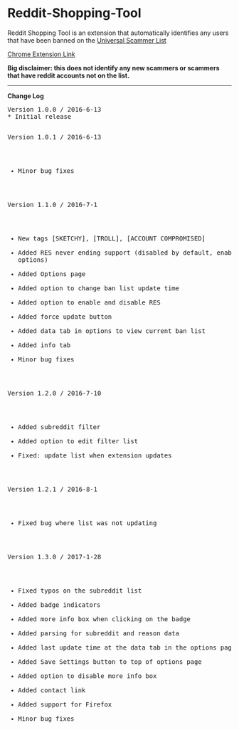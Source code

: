 # Reddit-Shopping-Tool
Reddit Shopping Tool is an extension that automatically identifies any users that have been banned on the <a href="https://www.reddit.com/r/UniversalScammerList/wiki/banlist">Universal Scammer List</a> 

<a href="https://chrome.google.com/webstore/detail/reddit-shopping-tool/pimdepbkfokgeadmhmhfpapfdbodadlg">Chrome Extension Link</a>

<strong>Big disclaimer: this does not identify any new scammers or scammers that have reddit accounts not on the list.</strong>
<hr>
<strong>Change Log</strong>
<pre>
Version 1.0.0 / 2016-6-13
* Initial release

Version 1.0.1 / 2016-6-13
* Minor bug fixes

Version 1.1.0 / 2016-7-1
* New tags [SKETCHY], [TROLL], [ACCOUNT COMPROMISED]
* Added RES never ending support (disabled by default, enable it in options)
* Added Options page
* Added option to change ban list update time
* Added option to enable and disable RES
* Added force update button
* Added data tab in options to view current ban list
* Added info tab
* Minor bug fixes

Version 1.2.0 / 2016-7-10
* Added subreddit filter
* Added option to edit filter list
* Fixed: update list when extension updates

Version 1.2.1 / 2016-8-1
* Fixed bug where list was not updating

Version 1.3.0 / 2017-1-28
* Fixed typos on the subreddit list
* Added badge indicators
* Added more info box when clicking on the badge
* Added parsing for subreddit and reason data
* Added last update time at the data tab in the options page
* Added Save Settings button to top of options page
* Added option to disable more info box
* Added contact link
* Added support for Firefox
* Minor bug fixes
</pre>
